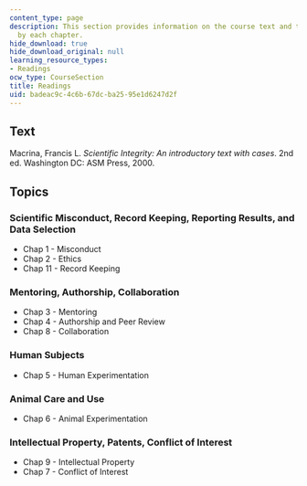 ```yaml
---
content_type: page
description: This section provides information on the course text and the topics covered
  by each chapter.
hide_download: true
hide_download_original: null
learning_resource_types:
- Readings
ocw_type: CourseSection
title: Readings
uid: badeac9c-4c6b-67dc-ba25-95e1d6247d2f
---
```


Text
----

Macrina, Francis L. _Scientific Integrity: An introductory text with cases_. 2nd ed. Washington DC: ASM Press, 2000.

Topics
------

### Scientific Misconduct, Record Keeping, Reporting Results, and Data Selection

*   Chap 1 - Misconduct
*   Chap 2 - Ethics
*   Chap 11 - Record Keeping

### Mentoring, Authorship, Collaboration

*   Chap 3 - Mentoring
*   Chap 4 - Authorship and Peer Review
*   Chap 8 - Collaboration

### Human Subjects

*   Chap 5 - Human Experimentation

### Animal Care and Use

*   Chap 6 - Animal Experimentation

### Intellectual Property, Patents, Conflict of Interest

*   Chap 9 - Intellectual Property
*   Chap 7 - Conflict of Interest
